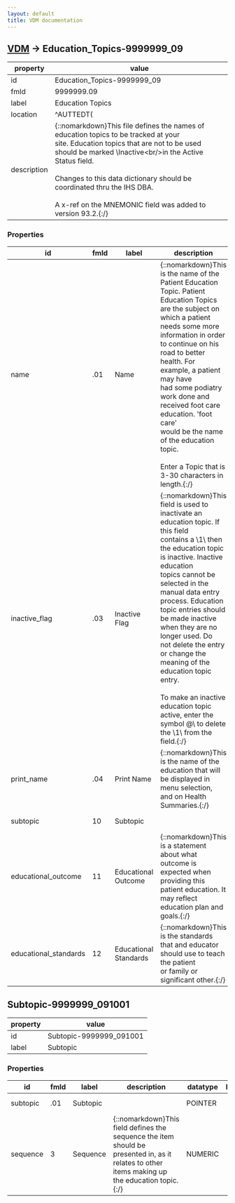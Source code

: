 ```yaml
---
layout: default
title: VDM documentation
---
```


## [VDM](TableOfContent.md) &#8594; Education_Topics-9999999_09 

 property | value 
--- | --- 
 id | Education_Topics-9999999_09
 fmId | 9999999.09
 label | Education Topics
 location | ^AUTTEDT(
 description | {::nomarkdown}This file defines the names of education topics to be tracked at your<br/>site. Education topics that are not to be used should be marked \Inactive\<br/>in the Active Status field.<br/> <br/>Changes to this data dictionary should be coordinated thru the IHS DBA.<br/> <br/>A x-ref on the MNEMONIC field was added to version 93.2.{:/}

### Properties

| id | fmId | label | description | datatype | location | attributes | range | 
| --- | --- | --- | --- | --- | --- | --- | --- | 
| name | .01 | Name | {::nomarkdown}This is the name of the Patient Education Topic. Patient Education Topics<br/>are the subject on which a patient needs some more information in order<br/>to continue on his road to better health. For example, a patient may have <br/>had some podiatry work done and received foot care education. 'foot care'<br/>would be the name of the education topic.<br/> <br/>Enter a Topic that is 3-30 characters in length.{:/} | STRING |  | REQUIRED, INDEXED |  | 
| inactive_flag | .03 | Inactive Flag | {::nomarkdown}This field is used to inactivate an education topic.  If this field<br/>contains a \1\ then the education topic is inactive.  Inactive education<br/>topics cannot be selected in the manual data entry process.  Education<br/>topic entries should be made inactive when they are no longer used.  Do<br/>not delete the entry or change the meaning of the education topic entry.<br/> <br/>To make an inactive education topic active, enter the symbol \@\ to delete<br/>the \1\ from the field.{:/} | ENUMERATION |  |  | {::nomarkdown}<dl><dt>1</dt><dd>INACTIVE</dd></dl>{:/} | 
| print_name | .04 | Print Name | {::nomarkdown}This is the name of the education that will be displayed in menu selection,<br/>and on Health Summaries.{:/} | STRING |  |  |  | 
| subtopic | 10 | Subtopic |  | [OBJECT] |  |  | [Subtopic-9999999_091001](#Subtopic-9999999_091001)  | 
| educational_outcome | 11 | Educational Outcome | {::nomarkdown}This is a statement about what outcome is expected when providing this<br/>patient education.  It may reflect education plan and goals.{:/} | STRING |  |  |  | 
| educational_standards | 12 | Educational Standards | {::nomarkdown}This is the standards that and educator should use to teach the patient<br/>or family or significant other.{:/} | STRING |  |  |  | 

## <a name="Subtopic-9999999_091001"></a>Subtopic-9999999_091001 

 property | value 
--- | --- 
 id | Subtopic-9999999_091001
 label | Subtopic

### Properties

| id | fmId | label | description | datatype | location | attributes | range | 
| --- | --- | --- | --- | --- | --- | --- | --- | 
| subtopic | .01 | Subtopic |  | POINTER |  | REQUIRED, INDEXED | [Education_Topics-9999999_09](Education_Topics-9999999_09.md) | 
| sequence | 3 | Sequence | {::nomarkdown}This field defines the sequence the item should be presented in, as it<br/>relates to other items making up the education topic.{:/} | NUMERIC |  |  |  | {::nomarkdown} <br/><br/><p style="font-size: 11px">Generated on January 19th 2017, 7:54:22 am</p>{:/}